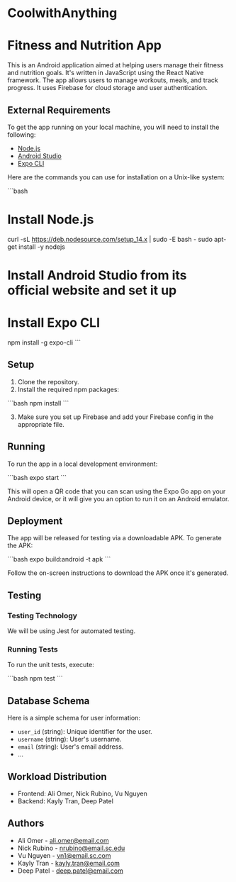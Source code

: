 # CoolwithAnything
# Fitness and Nutrition App

This is an Android application aimed at helping users manage their fitness and nutrition goals. It's written in JavaScript using the React Native framework. The app allows users to manage workouts, meals, and track progress. It uses Firebase for cloud storage and user authentication.

## External Requirements

To get the app running on your local machine, you will need to install the following:

* [Node.js](https://nodejs.org/en/)
* [Android Studio](https://developer.android.com/studio)
* [Expo CLI](https://docs.expo.dev/get-started/installation/)

Here are the commands you can use for installation on a Unix-like system:

\```bash
# Install Node.js
curl -sL https://deb.nodesource.com/setup_14.x | sudo -E bash -
sudo apt-get install -y nodejs

# Install Android Studio from its official website and set it up

# Install Expo CLI
npm install -g expo-cli
\```

## Setup

1. Clone the repository.
2. Install the required npm packages:

\```bash
npm install
\```

3. Make sure you set up Firebase and add your Firebase config in the appropriate file.

## Running

To run the app in a local development environment:

\```bash
expo start
\```

This will open a QR code that you can scan using the Expo Go app on your Android device, or it will give you an option to run it on an Android emulator.

## Deployment

The app will be released for testing via a downloadable APK. To generate the APK:

\```bash
expo build:android -t apk
\```

Follow the on-screen instructions to download the APK once it's generated.

## Testing

### Testing Technology

We will be using Jest for automated testing.

### Running Tests

To run the unit tests, execute:

\```bash
npm test
\```

## Database Schema

Here is a simple schema for user information:

* `user_id` (string): Unique identifier for the user.
* `username` (string): User's username.
* `email` (string): User's email address.
* ...

## Workload Distribution

* Frontend: Ali Omer, Nick Rubino, Vu Nguyen
* Backend: Kayly Tran, Deep Patel

## Authors

* Ali Omer - ali.omer@email.com
* Nick Rubino - nrubino@email.sc.edu
* Vu Nguyen - vn1@email.sc.com
* Kayly Tran - kayly.tran@email.com
* Deep Patel - deep.patel@email.com
